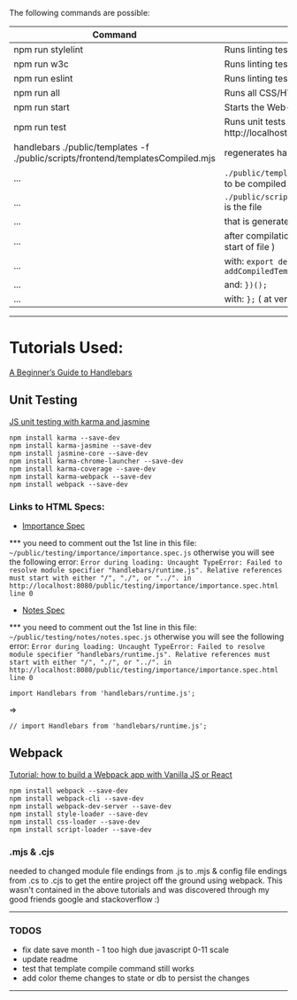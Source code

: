 The following commands are possible:

| Command                                                                          | Description                                                                   |
| -------------------------------------------------------------------------------- | ----------------------------------------------------------------------------- |
| npm run stylelint                                                                | Runs linting tests for CSS files.                                             |
| npm run w3c                                                                      | Runs linting tests for HTML files.                                            |
| npm run eslint                                                                   | Runs linting tests for JS/MJS Files.                                          |
| npm run all                                                                      | Runs all CSS/HTML/JS linting tests.                                           |
| npm run start                                                                    | Starts the Web-Server: http://localhost:8080                                  |
| npm run test                                                                     | Runs unit tests using karma & jasmine: http://localhost:8080                  |
| handlebars ./public/templates -f ./public/scripts/frontend/templatesCompiled.mjs | regenerates handlebars compiled templates                                     |
| ...                                                                              | `./public/templates` is the location of the templates to be compiled          |
| ...                                                                              | `./public/scripts/frontend/templatesCompiled.mjs` is the file                 |
| ...                                                                              | that is generated from this command                                           |
| ...                                                                              | after compilation replace: `(function() {` ( at very start of file )          |
| ...                                                                              | with: `export default function addCompiledTemplatesToHandlebars(Handlebars){` |
| ...                                                                              | and: `})();`                                                                  |
| ...                                                                              | with: `};` ( at very end of file )                                            |

---

# Tutorials Used:

[A Beginner’s Guide to Handlebars](https://www.sitepoint.com/a-beginners-guide-to-handlebars/)

## Unit Testing

[JS unit testing with karma and jasmine](https://codeburst.io/js-unit-testing-with-karma-and-jasmine-8f8f4cbcb718)

```
npm install karma --save-dev
npm install karma-jasmine --save-dev
npm install jasmine-core --save-dev
npm install karma-chrome-launcher --save-dev
npm install karma-coverage --save-dev
npm install karma-webpack --save-dev
npm install webpack --save-dev

```

### Links to HTML Specs:

-   [Importance Spec](http://localhost:8080/public/testing/importance/importance.spec.html)

\*\*\* you need to comment out the 1st line in this file: `~/public/testing/importance/importance.spec.js`
otherwise you will see the following error: `Error during loading: Uncaught TypeError: Failed to resolve module specifier "handlebars/runtime.js". Relative references must start with either "/", "./", or "../". in http://localhost:8080/public/testing/importance/importance.spec.html line 0`

-   [Notes Spec](http://localhost:8080/public/testing/notes/notes.spec.html)

\*\*\* you need to comment out the 1st line in this file: `~/public/testing/notes/notes.spec.js`
otherwise you will see the following error: `Error during loading: Uncaught TypeError: Failed to resolve module specifier "handlebars/runtime.js". Relative references must start with either "/", "./", or "../". in http://localhost:8080/public/testing/importance/importance.spec.html line 0`

```
import Handlebars from 'handlebars/runtime.js';
```

=>

```
// import Handlebars from 'handlebars/runtime.js';
```

## Webpack

[Tutorial: how to build a Webpack app with Vanilla JS or React](https://medium.com/jeremy-gottfrieds-tech-blog/tutorial-how-to-build-a-webpack-app-with-vanilla-js-or-react-72ca2cc7e14)

```
npm install webpack --save-dev
npm install webpack-cli --save-dev
npm install webpack-dev-server --save-dev
npm install style-loader --save-dev
npm install css-loader --save-dev
npm install script-loader --save-dev

```

### .mjs & .cjs

needed to changed module file endings from .js to .mjs &
config file endings from .cs to .cjs to get the entire project off the ground using webpack.
This wasn't contained in the above tutorials and was discovered through my good friends google and stackoverflow :)

---

### TODOS

-   fix date save month - 1 too high due javascript 0-11 scale
-   update readme
-   test that template compile command still works
-   add color theme changes to state or db to persist the changes

---
